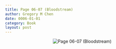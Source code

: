 ```yaml
---
title: Page 06-07 (Bloodstream)
author: Gregory M Chen
date: 0006-01-01
category: Book
layout: post
---
```


<p style="text-align:center;"><img src="{{site.baseurl}}/assets/Graphics_v3.2/Page06-07_Bloodstream.png" alt="Page 06-07 (Bloodstream)" style="max-height: calc(100vh - 50px);"/></p>
